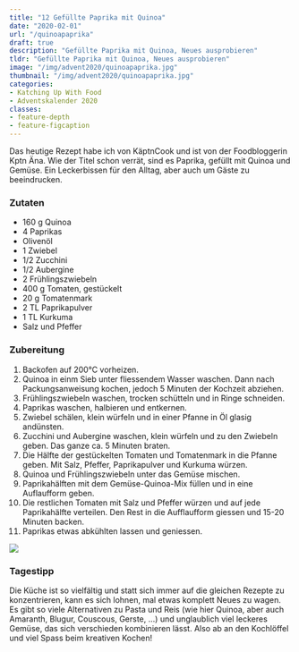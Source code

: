 ```yaml
---
title: "12 Gefüllte Paprika mit Quinoa"
date: "2020-02-01"
url: "/quinoapaprika"
draft: true
description: "Gefüllte Paprika mit Quinoa, Neues ausprobieren"
tldr: "Gefüllte Paprika mit Quinoa, Neues ausprobieren"
image: "/img/advent2020/quinoapaprika.jpg"
thumbnail: "/img/advent2020/quinoapaprika.jpg"
categories:
- Katching Up With Food
- Adventskalender 2020
classes: 
- feature-depth
- feature-figcaption
---
```

Das heutige Rezept habe ich von KäptnCook und ist von der Foodbloggerin Kptn Äna. Wie der Titel schon verrät, sind es Paprika, gefüllt mit Quinoa und Gemüse. Ein Leckerbissen für den Alltag, aber auch um Gäste zu beeindrucken.

<!--more-->

### Zutaten

- 160 g Quinoa
- 4 Paprikas
- Olivenöl
- 1 Zwiebel
- 1/2 Zucchini
- 1/2 Aubergine
- 2 Frühlingszwiebeln
- 400 g Tomaten, gestückelt
- 20 g Tomatenmark
- 2 TL Paprikapulver
- 1 TL Kurkuma
- Salz und Pfeffer

### Zubereitung

1. Backofen auf 200°C vorheizen.
2. Quinoa in einm Sieb unter fliessendem Wasser waschen. Dann nach Packungsanweisung kochen, jedoch 5 Minuten der Kochzeit abziehen.
3. Frühlingszwiebeln waschen, trocken schütteln und in Ringe schneiden.
4. Paprikas waschen, halbieren und entkernen.
5. Zwiebel schälen, klein würfeln und in einer Pfanne in Öl glasig andünsten.
6. Zucchini und Aubergine waschen, klein würfeln und zu den Zwiebeln geben. Das ganze ca. 5 Minuten braten.
7. Die Hälfte der gestückelten Tomaten und Tomatenmark in die Pfanne geben. Mit Salz, Pfeffer, Paprikapulver und Kurkuma würzen.
8. Quinoa und Frühlingszwiebeln unter das Gemüse mischen.
9. Paprikahälften mit dem Gemüse-Quinoa-Mix füllen und in eine Auflaufform geben.
10. Die restlichen Tomaten mit Salz und Pfeffer würzen und auf jede Paprikahälfte verteilen. Den Rest in die Aufflaufform giessen und 15-20 Minuten backen.
11. Paprikas etwas abkühlten lassen und geniessen.

![](/img/advent2020/quinoapaprika.jpg)

### Tagestipp

Die Küche ist so vielfältig und statt sich immer auf die gleichen Rezepte zu konzentrieren, kann es sich lohnen, mal etwas komplett Neues zu wagen. Es gibt so viele Alternativen zu Pasta und Reis (wie hier Quinoa, aber auch Amaranth, Blugur, Couscous, Gerste, ...) und unglaublich viel leckeres Gemüse, das sich verschieden kombinieren lässt. Also ab an den Kochlöffel und viel Spass beim kreativen Kochen!

